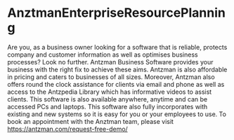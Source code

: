 # AnztmanEnterpriseResourcePlanning
Are you, as a business owner looking for a software that is reliable, protects company and customer information as well as optimises business processes? Look no further. Antzman Business Software provides your business with the right fix to achieve these aims. Antzman is also affordable in pricing and caters to businesses of all sizes. Moreover, Antzman also offers round the clock assistance for clients via email and phone as well as access to the Antzpedia Library which has informative videos to assist clients. This software is also available anywhere, anytime and can be accessed PCs and laptops. This software also fully incorporates with existing and new systems so it is easy for you or your employees to use. To book an appointment with the Anztman team, please visit https://antzman.com/request-free-demo/ 
